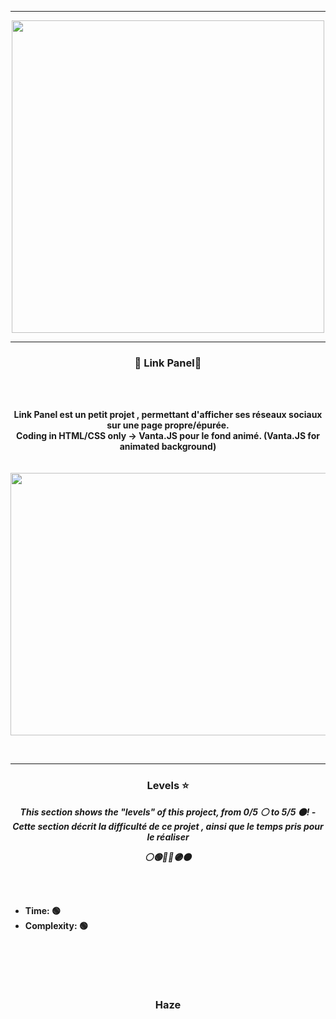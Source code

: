 -----

<p align="center">
<img src="https://i.pinimg.com/564x/34/77/0b/34770b44b77eb7d9f9877d72a9cb78be.jpg", width="500", height="500">
</p>

-----

### <p align="center">💨 Link Panel💨</p>

<br><br>
<p align="center">
<strong>
Link Panel est un petit projet , permettant d'afficher ses réseaux sociaux sur une page propre/épurée.
<br>
Coding in HTML/CSS only -> Vanta.JS pour le fond animé. (Vanta.JS for animated background)
<br><br><br>
</strong>
<img src="https://cdn.discordapp.com/attachments/902896624936837222/997516291499905124/unknown.png" width="801", height="420">
</p>
<br>

-----

### <p align="center">Levels ⭐</p>

<p align="center"><strong><i>This section shows the "levels" of this project, from 0/5 ⚪ to 5/5 ⚫! -  Cette section décrit la difficulté de ce projet , ainsi que le temps pris pour le réaliser</i></strong</p>
<p align="center"><strong><i>⚪🟢🔵🔴🟣⚫</i></strong</p>

<br><br>
* Time: 🟢
* Complexity: 🟢

<br><br>
-----

### <p align="center">Haze</p>

